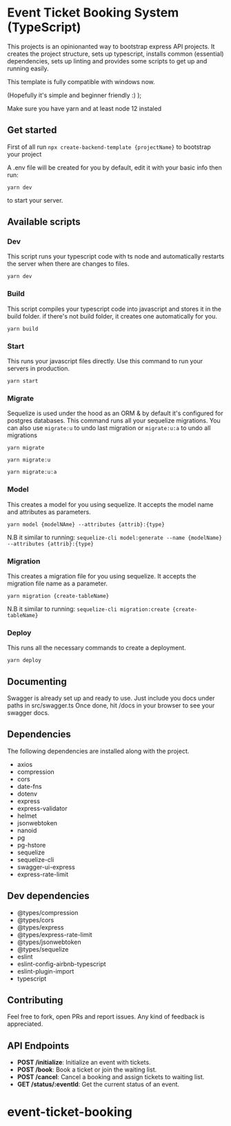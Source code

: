 # Event Ticket Booking System (TypeScript)

This projects is an opinionanted way to bootstrap express API projects. It creates the project
structure, sets up typescript, installs common (essential) dependencies, sets up linting and
provides some scripts to get up and running easily.

This template is fully compatible with windows now.

(Hopefully it's simple and beginner friendly :) );

Make sure you have yarn and at least node 12 instaled

## Get started
First of all run
`npx create-backend-template {projectName}`
to bootstrap your project

A .env file will be created for you by default, edit it with your basic info then run:

`yarn dev`

to start your server.

## Available scripts

### Dev

This script runs your typescript code with ts node and automatically restarts the server when there
are changes to files.

`yarn dev`

### Build

This script compiles your typescript code into javascript and stores it in the build folder. if
there's not build folder, it creates one automatically for you.

`yarn build`

### Start

This runs your javascript files directly. Use this command to run your servers in production.

`yarn start`

### Migrate

Sequelize is used under the hood as an ORM & by default it's configured for postgres databases. This
command runs all your sequelize migrations. You can also use `migrate:u` to undo last migration or
`migrate:u:a` to undo all migrations

`yarn migrate`

`yarn migrate:u`

`yarn migrate:u:a`

### Model

This creates a model for you using sequelize. It accepts the model name and attributes as
parameters.

`yarn model {modelNAme} --attributes {attrib}:{type}`

N.B it similar to running:
`sequelize-cli model:generate --name {modelName} --attributes {attrib}:{type}`

### Migration

This creates a migration file for you using sequelize. It accepts the migration file name as a
parameter.

`yarn migration {create-tableName}`

N.B it similar to running: `sequelize-cli migration:create {create-tableName}`

### Deploy

This runs all the necessary commands to create a deployment.

`yarn deploy`

## Documenting
Swagger is already set up and ready to use. Just include you docs under paths in src/swagger.ts
Once done, hit /docs in your browser to see your swagger docs.

## Dependencies

The following dependencies are installed along with the project.

- axios
- compression
- cors
- date-fns
- dotenv
- express
- express-validator
- helmet
- jsonwebtoken
- nanoid
- pg
- pg-hstore
- sequelize
- sequelize-cli
- swagger-ui-express
- express-rate-limit

## Dev dependencies

- @types/compression
- @types/cors 
- @types/express
- @types/express-rate-limit
- @types/jsonwebtoken
- @types/sequelize
- eslint
- eslint-config-airbnb-typescript
- eslint-plugin-import
- typescript

## Contributing
Feel free to fork, open PRs and report issues. Any kind of feedback is appreciated.

## API Endpoints
- **POST /initialize**: Initialize an event with tickets.
- **POST /book**: Book a ticket or join the waiting list.
- **POST /cancel**: Cancel a booking and assign tickets to waiting list.
- **GET /status/:eventId**: Get the current status of an event.

# event-ticket-booking
